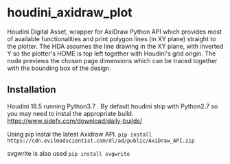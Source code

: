 # houdini_axidraw_plot

Houdini Digital Asset, wrapper for AxiDraw Python API which provides most of available functionalities and print polygon lines (in XY plane) straight to the plotter. The HDA assumes the line drawing in the XY plane, with inverted Y so the plotter's HOME is top left together with Houdini's grid origin. The node previews the chosen page dimensions which can be traced together with the bounding box of the design.



## Installation
Houdini 18.5 running Python3.7 . By default houdini ship with Python2.7 so you may need to instal the appropriate build.
https://www.sidefx.com/download/daily-builds/

Using pip instal the latest Axidraw API.
`pip install https://cdn.evilmadscientist.com/dl/ad/public/AxiDraw_API.zip`


svgwrite is also used
`pip install svgwrite`


